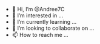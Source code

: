 - 👋 Hi, I’m @Andree7C
- 👀 I’m interested in ...
- 🌱 I’m currently learning ...
- 💞️ I’m looking to collaborate on ...
- 📫 How to reach me ...

<!---
Andree7C/Andree7C is a ✨ special ✨ repository because its `README.md` (this file) appears on your GitHub profile.
You can click the Preview link to take a look at your changes.
--->
